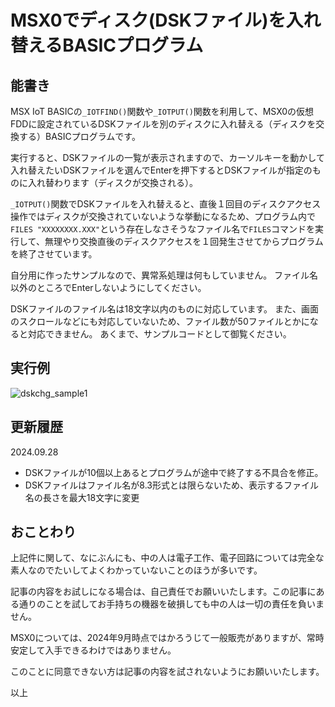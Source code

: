 # MSX0でディスク(DSKファイル)を入れ替えるBASICプログラム <!-- omit in toc -->

## 能書き

MSX IoT BASICの`_IOTFIND()`関数や`_IOTPUT()`関数を利用して、MSX0の仮想FDDに設定されているDSKファイルを別のディスクに入れ替える（ディスクを交換する）BASICプログラムです。

実行すると、DSKファイルの一覧が表示されますので、カーソルキーを動かして入れ替えたいDSKファイルを選んでEnterを押下するとDSKファイルが指定のものに入れ替わります（ディスクが交換される）。

`_IOTPUT()`関数でDSKファイルを入れ替えると、直後１回目のディスクアクセス操作ではディスクが交換されていないような挙動になるため、プログラム内で`FILES "XXXXXXXX.XXX"`という存在しなさそうなファイル名で`FILES`コマンドを実行して、無理やり交換直後のディスクアクセスを１回発生させてからプログラムを終了させています。

自分用に作ったサンプルなので、異常系処理は何もしていません。
ファイル名以外のところでEnterしないようにしてください。

DSKファイルのファイル名は18文字以内のものに対応しています。
また、画面のスクロールなどにも対応していないため、ファイル数が50ファイルとかになると対応できません。
あくまで、サンプルコードとして御覧ください。

## 実行例

![dskchg_sample1](https://github.com/MobileFF/msx0_sample/assets/147289117/1a5395d2-f8f0-45e8-9f9e-ae7f6311da57)

## 更新履歴

2024.09.28

- DSKファイルが10個以上あるとプログラムが途中で終了する不具合を修正。
- DSKファイルはファイル名が8.3形式とは限らないため、表示するファイル名の長さを最大18文字に変更

## おことわり

上記件に関して、なにぶんにも、中の人は電子工作、電子回路については完全な素人なのでたいしてよくわかっていないことのほうが多いです。

記事の内容をお試しになる場合は、自己責任でお願いいたします。この記事にある通りのことを試してお手持ちの機器を破損しても中の人は一切の責任を負いません。

MSX0については、2024年9月時点ではかろうじて一般販売がありますが、常時安定して入手できるわけではありません。

このことに同意できない方は記事の内容を試されないようにお願いいたします。

以上
